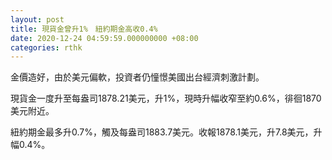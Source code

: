 ```yaml
---
layout: post
title: 現貨金曾升1%　紐約期金高收0.4%
date: 2020-12-24 04:59:59.000000000 +08:00
categories: rthk
---
```


金價造好，由於美元偏軟，投資者仍憧憬美國出台經濟刺激計劃。

現貨金一度升至每盎司1878.21美元，升1%，現時升幅收窄至約0.6%，徘徊1870美元附近。

紐約期金最多升0.7%，觸及每盎司1883.7美元。收報1878.1美元，升7.8美元，升幅0.4%。
